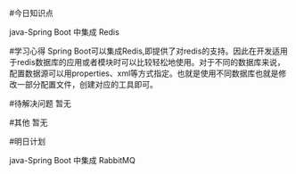 #今日知识点

java-Spring Boot 中集成 Redis

#学习心得
Spring Boot可以集成Redis,即提供了对redis的支持。因此在开发适用于redis数据库的应用或者模块时可以比较轻松地使用。对于不同的数据库来说，配置数据源可以用properties、xml等方式指定。也就是使用不同数据库也就是修改一部分配置文件，创建对应的工具即可。

#待解决问题
暂无

#其他
暂无

#明日计划

java-Spring Boot 中集成 RabbitMQ

